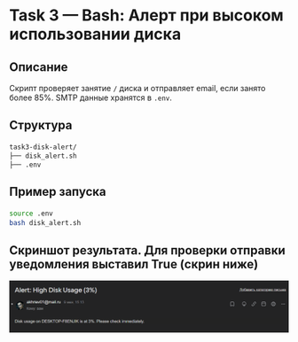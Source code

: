 # Task 3 — Bash: Алерт при высоком использовании диска

## Описание
Скрипт проверяет занятие `/` диска и отправляет email, если занято более 85%. SMTP данные хранятся в `.env`.

## Структура
```
task3-disk-alert/
├── disk_alert.sh
├── .env
```

## Пример запуска
```bash
source .env
bash disk_alert.sh
```

## Скриншот результата. Для проверки отправки уведомления выставил True (скрин ниже)
![alt text](image-2.png)